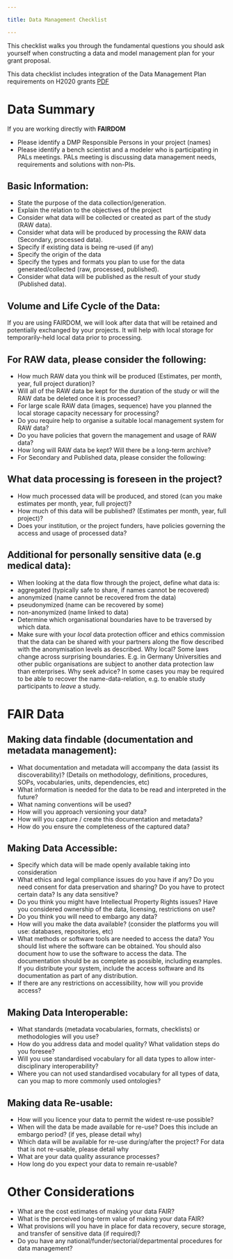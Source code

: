 ```yaml
---

title: Data Management Checklist

---
```



This checklist walks you through the fundamental questions you should ask yourself when constructing a data and model management plan for your grant proposal.

This data checklist includes integration of the Data Management Plan requirements on H2020 grants [PDF](http://ec.europa.eu/research/participants/data/ref/h2020/grants_manual/hi/oa_pilot/h2020-hi-oa-data-mgt_en.pdf)

# Data Summary
If you are working directly with **FAIRDOM**

  * Please identify a DMP Responsible Persons in your project (names)
  * Please identify a bench scientist and a modeler who is participating in PALs meetings. PALs meeting is discussing data management needs, requirements and solutions with non-PIs.

## Basic Information:

  * State the purpose of the data collection/generation.
  * Explain the relation to the objectives of the project
  * Consider what data will be collected or created as part of the study (RAW data).
  * Consider what data will be produced by processing the RAW data (Secondary, processed data).
  * Specify if existing data is being re-used (if any)
  * Specify the origin of the data
  * Specify the types and formats you plan to use for the data generated/collected (raw, processed, published).
  * Consider what data will be published as the result of your study (Published data).

## Volume and Life Cycle of the Data:

If you are using FAIRDOM, we will look after data that will be retained and potentially exchanged by your projects. 
It will help with local storage for temporarily-held local data prior to processing.

## For RAW data, please consider the following:

 * How much RAW data you think will be produced (Estimates, per month, year, full project duration)?
 * Will all of the RAW data be kept for the duration of the study or will the RAW data be deleted once it is processed?
 * For large scale RAW data (images, sequence) have you planned the local storage capacity necessary for processing?
 * Do you require help to organise a suitable local management system for RAW data?
 * Do you have policies that govern the management and usage of RAW data?
 * How long will RAW data be kept? Will there be a long-term archive?
 * For Secondary and Published data, please consider the following:

## What data processing is foreseen in the project?
 * How much processed data will be produced, and stored (can you make estimates per month, year, full project)?
 * How much of this data will be published? (Estimates per month, year, full project)?
 * Does your institution, or the project funders, have policies governing the access and usage of processed data?

## Additional for personally sensitive data (e.g medical data):
 * When looking at the data flow through the project, define what data is:
 * aggregated (typically safe to share, if names cannot be recovered)
 * anonymized (name cannot be recovered from the data)
 * pseudonymized (name can be recovered by some)
 * non-anonymized (name linked to data)
 * Determine which organisational boundaries have to be traversed by which data.
 * Make sure with your *local* data protection officer and ethics commission that the data can be shared with your partners along the flow described with the anonymisation levels as described.  Why local? Some laws change across surprising boundaries. E.g. in Germany Universities and other public organisations are subject to another data protection law than enterprises. Why seek advice? In some cases you may be required to be able to recover the name-data-relation, e.g. to enable study participants to *leave* a study.

# FAIR Data

## Making data findable (documentation and metadata management):

  * What documentation and metadata will accompany the data (assist its discoverability)? (Details on methodology, definitions, procedures, SOPs, vocabularies, units, dependencies, etc)
  * What information is needed for the data to be read and interpreted in the future?
  * What naming conventions will be used?
  * How will you approach versioning your data?
  * How will you capture / create this documentation and metadata?
  * How do you ensure the completeness of the captured data?

## Making Data Accessible:
  * Specify which data will be made openly available taking into consideration
  * What ethics and legal compliance issues do you have if any? Do you need consent for data preservation and sharing? Do you have to protect certain data? Is any data sensitive?
  * Do you think you might have Intellectual Property Rights issues? Have you considered ownership of the data, licensing, restrictions on use?
  * Do you think you will need to embargo any data?
  * How will you make the data available? (consider the platforms you will use: databases, repositories, etc)
  * What methods or software tools are needed to access the data? You should list where the software can be obtained. You should also document how to use the software to access the data. The documentation should be as complete as possible, including examples. If you distribute your system, include the access software and its documentation as part of any distribution.
  * If there are any restrictions on accessibility, how will you provide access?

## Making Data Interoperable:
  * What standards (metadata vocabularies, formats, checklists) or methodologies will you use?
  * How do you address data and model quality? What validation steps do you foresee?
  * Will you use standardised vocabulary for all data types to allow inter-disciplinary interoperability?
  * Where you can not used standardised vocabulary for all types of data, can you map to more commonly used ontologies?

## Making data Re-usable:
  * How will you licence your data to permit the widest re-use possible?
  * When will the data be made available for re-use? Does this include an embargo period? (if yes, please detail why)
  * Which data will be available for re-use during/after the project? For data that is not re-usable, please detail why
  * What are your data quality assurance processes?
  * How long do you expect your data to remain re-usable?

# Other Considerations

  * What are the cost estimates of making your data FAIR?
  * What is the perceived long-term value of making your data FAIR?
  * What provisions will you have in place for data recovery, secure storage, and transfer of sensitive data (if required)?
  * Do you have any national/funder/sectorial/departmental procedures for data management?
